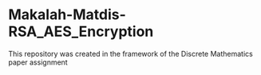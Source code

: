 # Makalah-Matdis-RSA_AES_Encryption
This repository was created in the framework of the Discrete Mathematics paper assignment
